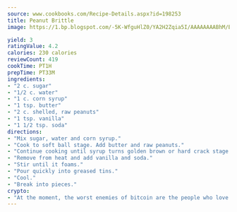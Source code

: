 ```yaml
---
source: www.cookbooks.com/Recipe-Details.aspx?id=198253
title: Peanut Brittle
image: https://1.bp.blogspot.com/-5K-WfguHlZ0/YA2H2Zqia5I/AAAAAAAABhM/Bdgu68p4aG0Q6jWdy3eGaUXSKw5p3sdxwCLcBGAsYHQ/s324/7.png

yield: 3
ratingValue: 4.2
calories: 230 calories
reviewCount: 419
cookTime: PT1H
prepTime: PT33M
ingredients:
- "2 c. sugar"
- "1/2 c. water"
- "1 c. corn syrup"
- "1 tsp. butter"
- "2 c. shelled, raw peanuts"
- "1 tsp. vanilla"
- "1 1/2 tsp. soda"
directions:
- "Mix sugar, water and corn syrup."
- "Cook to soft ball stage. Add butter and raw peanuts."
- "Continue cooking until syrup turns golden brown or hard crack stage."
- "Remove from heat and add vanilla and soda."
- "Stir until it foams."
- "Pour quickly into greased tins."
- "Cool."
- "Break into pieces."
crypto:
- "At the moment, the worst enemies of bitcoin are the people who love bitcoin."
---
```

